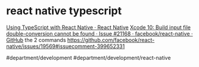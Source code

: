 # react native typescript
[Using TypeScript with React Native · React Native](https://facebook.github.io/react-native/blog/2018/05/07/using-typescript-with-react-native)
[Xcode 10: Build input file double-conversion cannot be found · Issue #21168 · facebook/react-native · GitHub](https://github.com/facebook/react-native/issues/21168) the 2 commands
https://github.com/facebook/react-native/issues/19569#issuecomment-399652331


#department/development
#department/development/react-native